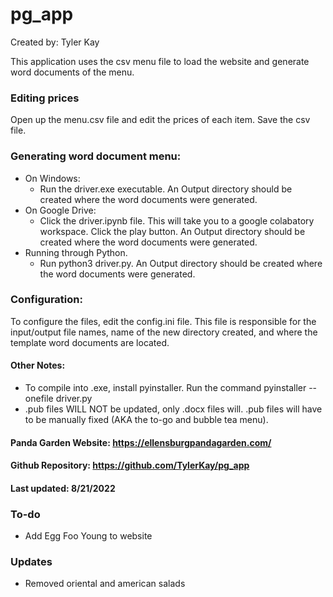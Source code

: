 # pg_app

Created by: Tyler Kay

This application uses the csv menu file to load the website and generate word documents of the menu.

### Editing prices

Open up the menu.csv file and edit the prices of each item. Save the csv file.

### Generating word document menu:

- On Windows:
  - Run the driver.exe executable. An Output directory should be created where the word documents were generated.
- On Google Drive:
  - Click the driver.ipynb file. This will take you to a google colabatory workspace. Click the play button. An Output directory should be created where the word documents were generated.
- Running through Python.
  - Run python3 driver.py. An Output directory should be created where the word documents were generated.

### Configuration:

To configure the files, edit the config.ini file. This file is responsible for the input/output file names, name of the new directory created, and where the template word documents are located.

#### Other Notes:

- To compile into .exe, install pyinstaller. Run the command pyinstaller --onefile driver.py
- .pub files WILL NOT be updated, only .docx files will. .pub files will have to be manually fixed (AKA the to-go and bubble tea menu).

#### Panda Garden Website: https://ellensburgpandagarden.com/

#### Github Repository: https://github.com/TylerKay/pg_app

#### Last updated: 8/21/2022




### To-do
- Add Egg Foo Young to website


### Updates
- Removed oriental and american salads